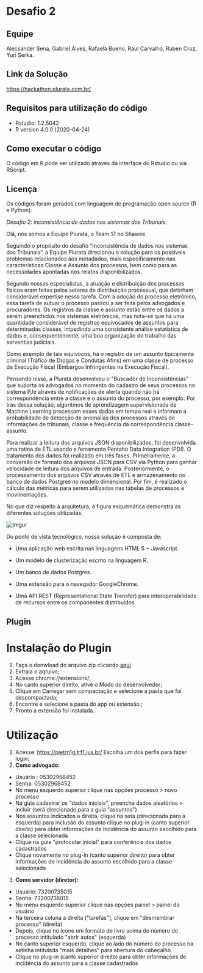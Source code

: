 # Desafio 2

## Equipe 
Alecsander Sena, Gabriel Alves, Rafaela Bueno, Raul Carvalho, Ruben Cruz, Yuri Serka.

## Link da Solução 
https://hackathon.plurata.com.br/

## Requisitos para utilização do código

 - Rstudio: 1.2.5042
 - R version 4.0.0 (2020-04-24)

## Como executar o código
O código em R pode ser utilizado através da interface do Rstudio ou via RScript.


## Licença 
Os códigos foram gerados com linguagem de programação open source (R e Python).


*Desafio 2: inconsistência de dados nos sistemas dos Tribunais.*  

Olá, nós somos a Equipe Plurata, o Team 17 no Shawee.
 

Seguindo o propósito do desafio “Inconsistência de dados nos sistemas dos Tribunais”, a Equipe Plurata direcionou a solução para os possíveis problemas relacionados aos metadados, mais especificamente nas características Classe e Assunto dos processos, bem como para as necessidades apontadas nos relatos disponibilizados.  

Segundo nossos especialistas, a atuação e distribuição dos processos físicos eram feitas pelos setores de distribuição processual, que detinham considerável expertise nessa tarefa. Com a adoção do processo eletrônico, essa tarefa de autuar o processo passou a ser feita pelos advogados e procuradores. Os registros da classe e assunto estão entre os dados a serem preenchidos nos sistemas eletrônicos, mas nota-se que há uma quantidade considerável de registros equivocados de assuntos para determinadas classes, impedindo uma consistente análise estatística de dados e, consequentemente, uma boa organização do trabalho das serventias judiciais.

  

Como exemplo de tais equívocos, há o registro de um assunto tipicamente criminal (Tráfico de Drogas e Condutas Afins) em uma classe de processo de Execução Fiscal (Embargos Infringentes na Execução Fiscal).

  

Pensando nisso, a Plurata desenvolveu o "Buscador de Inconsistências" que suporta os advogados no momento do cadastro de seus processos no sistema PJe através de notificações de alerta quando não há correspondência entre a classe e o assunto do processo, por exemplo. Por trás dessa solução, algoritmos de aprendizagem supervisionada de Machine Learning processam esses dados em tempo real e informam a probabilidade de detecção de anomalias dos processos através de informações de tribunais, classe e frequência da correspondência classe-assunto.

  

Para realizar a leitura dos arquivos JSON disponibilizados, foi desenvolvida uma rotina de ETL usando a ferramenta Pentaho Data Integration (PDI). O tratamento dos dados foi realizado em três fases. Primeiramente, a conversão de formato dos arquivos JSON para CSV via Python para ganhar velocidade de leitura dos arquivos de entrada. Posteriormente, o processamento dos arquivos CSV através de ETL e armazenamento no banco de dados Postgres no modelo dimensional. Por fim, é realizado o cálculo das métricas para serem utilizados nas tabelas de processos e movimentações.

  

No que diz respeito à arquitetura, a figura esquemática demonstra as diferentes soluções utilizadas.

 ![Imgur](https://i.imgur.com/kBJOD59.jpeg)


Do ponto de vista tecnológico, nossa solução é composta de:

-   Uma aplicação web escrita nas linguagens HTML 5 + Javascript.
    
-   Um modelo de clusterização escrito na linguagem R.
    
-   Um banco de dados Postgres.
    
-   Uma extensão para o navegador GoogleChrome.
    
-   Uma API REST (Representational State Transfer) para interoperabilidade de recursos entre os componentes distribuídos

## Plugin


# Instalação do Plugin
1. Faça o donwload do arquivo zip clicando [aqui](https://https://hackathon.plurata.com.br/plugin/buscador-inconsistencias-extensao-chrome.zip)
1. Extraia o aqruivo;
2. Acesse chrome://extensions/;
3. No canto superior direito, ative o Modo do desenvolvedor;
4. Clique em Carregar sem compactação e selecione a pasta que foi descompactada;
5. Encontre e selecione a pasta do app ou extensão.;
6. Pronto a extensão foi instalada.

# Utilização
1. Acesse: https://pjetrn1g.trf1.jus.br/
Escolha um dos perfis para fazer login:
2. **Como advogado:**
- Usuário : 05302968452
- Senha: 05302968452
- No menu esquerdo superior clique nas opções processo > novo processo
- Na guia cadastrar os "dados iniciais", preencha dados aleatórios > incluir (será direcionado para a guia "assuntos")
- Nos assuntos indicados a direita, clique na seta (direcionada para a esquerda) para inclusão do assunto clique no plug-in (canto superior direito) para obter informações de incidência do assunto escolhido para a classe selecionada
- Clique na guia "protocolar inicial" para conferência dos dados cadastrados
- Clique novamente no plug-in (canto superior direito) para obter informações de incidência do assunto escolhido para a classe selecionada

3. **Como servidor (diretor):**
- Usuário: 73200735015
- Senha: 73200735015
- No menu esquerdo superior clique nas opções painel > painel do usuário
- Na terceira coluna a direita ("tarefas"), clique em "desmembrar processo" (direita)
- Depois, clique no ícone em formato de livro acima do número do processo intitulado "abrir autos" (esquerda)
- No canto superior esquerdo, clique ao lado do número do processo na setinha intitulada "mais detalhes" para abertura do cabeçalho
- Clique no plug-in (canto superior direito) para obter informações de incidência do assunto para a classe cadastrados


